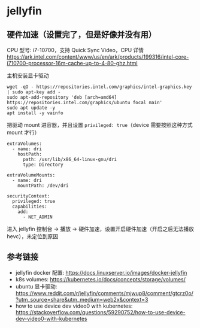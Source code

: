 # jellyfin

## 硬件加速（设置完了，但是好像并没有用）

CPU 型号: i7-10700，支持 Quick Sync Video，CPU
详情 <https://ark.intel.com/content/www/us/en/ark/products/199316/intel-core-i710700-processor-16m-cache-up-to-4-80-ghz.html>

主机安装显卡驱动

```shell
wget -qO - https://repositories.intel.com/graphics/intel-graphics.key | sudo apt-key add -
sudo apt-add-repository 'deb [arch=amd64] https://repositories.intel.com/graphics/ubuntu focal main'
sudo apt update -y
apt install -y vainfo
```

把驱动 mount 进容器，并且设置 `privileged: true`（device 需要按照这种方式 mount 才行）

```shell
extraVolumes:
  - name: dri
    hostPath:
      path: /usr/lib/x86_64-linux-gnu/dri
      type: Directory

extraVolumeMounts:
  - name: dri
    mountPath: /dev/dri

securityContext:
  privileged: true
  capabilities:
    add:
      - NET_ADMIN
```

进入 jellyfin 控制台 -> 播放 -> 硬件加速，设置开启硬件加速（开启之后无法播放 hevc），未定位到原因

## 参考链接

- jellyfin docker 配置: <https://docs.linuxserver.io/images/docker-jellyfin>
- k8s volumes: <https://kubernetes.io/docs/concepts/storage/volumes/>
- ubuntu 显卡驱动: <https://www.reddit.com/r/jellyfin/comments/mjwup8/comment/gtcrz0o/?utm_source=share&utm_medium=web2x&context=3>
- how to use device dev video0 with kubernetes: <https://stackoverflow.com/questions/59290752/how-to-use-device-dev-video0-with-kubernetes>
